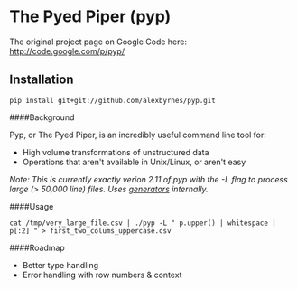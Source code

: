 The Pyed Piper (pyp)
====================

The original project page on Google Code here: http://code.google.com/p/pyp/

Installation
------------

    pip install git+git://github.com/alexbyrnes/pyp.git


####Background

Pyp, or The Pyed Piper, is an incredibly useful command line tool for:

* High volume transformations of unstructured data
* Operations that aren't available in Unix/Linux, or aren't easy


*Note: This is currently exactly verion 2.11 of pyp with the -L flag to process large (> 50,000 line) files.  Uses [generators](http://en.wikipedia.org/wiki/Generator_%28computer_programming%29#Python) internally.*


####Usage

    cat /tmp/very_large_file.csv | ./pyp -L " p.upper() | whitespace | p[:2] " > first_two_colums_uppercase.csv
    
    
####Roadmap

* Better type handling
* Error handling with row numbers & context
 


    
    
    

